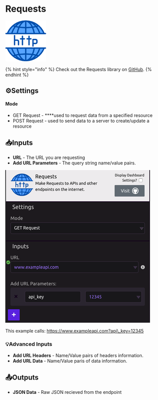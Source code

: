 # Requests

![Make requests to APIs and other endpoints on the internet.](../../.gitbook/assets/http_requests.png)

{% hint style="info" %}
Check out the Requests library on [GitHub](https://github.com/requests/requests).
{% endhint %}

## ⚙Settings

#### Mode

* GET Request - ****used to request data from a specified resource
* POST Request - used to send data to a server to create/update a resource

## 📥Inputs

* **URL** - The URL you are requesting
* **Add URL Parameters** - The query string name/value pairs.

![](../../.gitbook/assets/screenshot-2019-07-17-11.02.15.png)

This example calls: https://www.exampleapi.com?api\_key=12345

### 💡Advanced Inputs

* **Add URL Headers** - Name/Value pairs of headers information.
* **Add URL Data** - Name/Value paris of data information.

## 📤Outputs

* **JSON Data** - Raw JSON recieved from the endpoint

